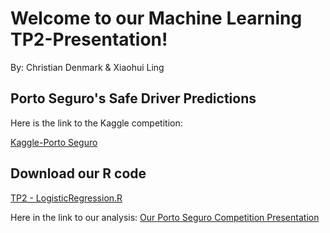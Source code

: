 # Welcome to our Machine Learning TP2-Presentation!

By: Christian Denmark & Xiaohui Ling 


## Porto Seguro's Safe Driver Predictions

Here is the link to the Kaggle competition:

[Kaggle-Porto Seguro](https://www.kaggle.com/c/porto-seguro-safe-driver-prediction)

## Download our R code
<a href="Source/TP2 - LogisticRegression.R">TP2 - LogisticRegression.R</a>

Here in the link to our analysis:
[Our Porto Seguro Competition Presentation](https://www.youtube.com/watch?v=Z59w1qlcx-Q&feature=youtu.be)


